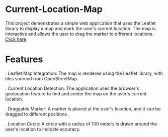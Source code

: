 # Current-Location-Map
This project demonstrates a simple web application that uses the Leaflet library to display a map and mark the user's current location. The map is interactive and allows the user to drag the marker to different locations.
<a href = "https://amansharmaa28.github.io/-Current-Location-Map/"> Click here </a>

# Features
. Leaflet Map Integration: The map is rendered using the Leaflet library, with tiles sourced from OpenStreetMap.

. Current Location Detection: The application uses the browser's geolocation feature to find and center the map on the user's current location.

. Draggable Marker: A marker is placed at the user's location, and it can be dragged to different positions.

. Location Circle: A circle with a radius of 100 meters is drawn around the user's location to indicate accuracy.


